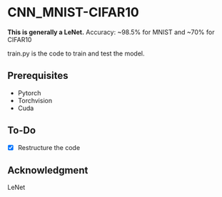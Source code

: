 # CNN_MNIST-CIFAR10
**This is generally a LeNet.** Accuracy: ~98.5% for MNIST and ~70% for CIFAR10


train.py is the code to train and test the model. 

## Prerequisites
- Pytorch
- Torchvision
- Cuda

## To-Do
- [x] Restructure the code

## Acknowledgment

LeNet
